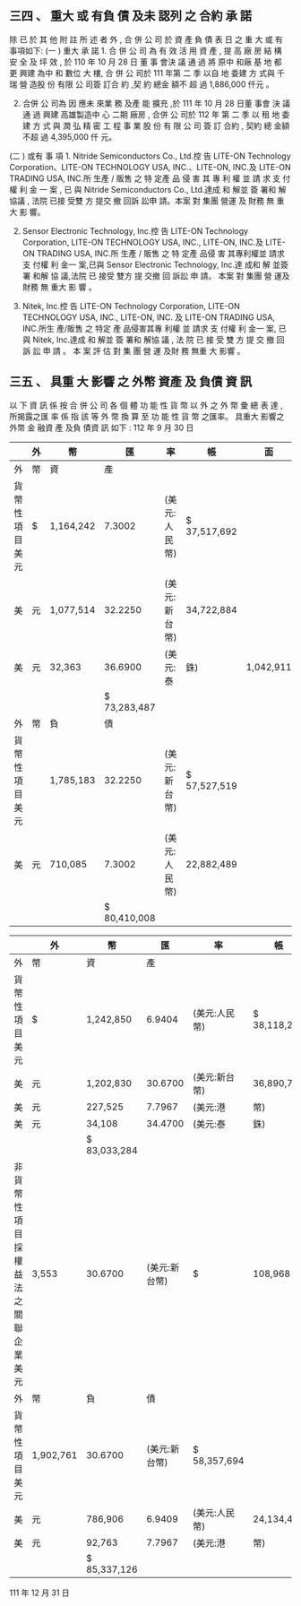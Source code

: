 
## 三四 、 重大 或 有負 債 及未 認列 之 合約 承 諾

除 已 於 其 他 附 註 所 述 者 外 , 合 併 公 司 於 資 產 負 債 表 日 之 重 大 或 有 事項如下:
(一 ) 重大 承 諾 1. 合 併 公 司 為 有 效 活 用 資 產 , 提 高 廠 房 結 構 安 全 及 坪 效 , 於 110 年 10 月 28 日 董 事 會決 議 通 過 將 原中 和廠 基 地 都 更 興建 為中 和 數位 大 樓, 合 併 公 司於 111 年第 二 季 以自 地 委建 方 式與 千瑞 營 造股 份 有限 公 司簽 訂合 約 ,契 約 總金 額不 超 過 1,886,000 仟元 。

2. 合併 公 司為 因 應未 來業 務 及產 能 擴充 ,於 111 年 10 月 28 日董 事會 決 議通 過 興建 高雄製造中 心 二期 廠房 , 合併 公 司於 112 年 第 二 季 以 租 地 委 建 方 式 與 潤 弘 精 密 工 程 事 業 股 份 有 限 公 司 簽 訂 合約 , 契約 總 金額 不超 過 4,395,000 仟 元。

(二 ) 或有 事 項 1. Nitride Semiconductors Co., Ltd.控 告 LITE-ON Technology Corporation、LITE-ON TECHNOLOGY USA, INC.、LITE-ON, INC.及 LITE-ON TRADING USA, INC.所 生產 / 販售 之 特 定產 品 侵 害 其 專 利 權 並 請 求 支 付 權 利 金 一 案 , 已 與 Nitride Semiconductors Co., Ltd.達成 和 解並 簽 署和 解 協議 , 法院 已接 受雙 方 提交 撤 回訴 訟申 請。本案 對 集團 營運 及 財務 無 重大 影 響。

2. Sensor Electronic Technology, Inc.控 告 LITE-ON Technology Corporation, LITE-ON TECHNOLOGY USA, INC., LITE-ON, 
INC.及 LITE-ON TRADING USA, INC.所 生產 / 販售 之 特 定產 品侵 害 其專利權並 請求 支 付權 利 金一 案,已與 Sensor Electronic Technology, Inc.達 成和 解 並簽 署 和解 協 議,法院 已 接受 雙方 提 交撤 回 訴訟 申 請。 本案 對 集團 營 運及 財務 無 重大 影 響 。

3. Nitek, Inc.控 告 LITE-ON Technology Corporation, LITE-ON
TECHNOLOGY USA, INC., LITE-ON, INC. 及 LITE-ON
TRADING USA, INC.所生 產/販售 之 特定 產 品侵害其專 利權 並 請求 支 付權 利 金一 案, 已 與 Nitek, Inc.達成 和 解並 簽 署和 解協 議 , 法 院 已 接 受 雙 方 提 交 撤 回 訴 訟 申 請 。 本 案 評 估 對 集 團 營 運 及財 務 無重 大 影響 。

## 三五 、 具重 大 影響 之 外幣 資產 及 負債 資 訊

 以 下 資 訊 係 按 合 併 公 司 各 個 體 功 能 性 貨 幣 以 外 之 外 幣 彙 總 表 達 , 所揭露之匯 率 係 指 該 等 外 幣 換 算 至 功 能 性 貨 幣 之匯率。 具重大 影響之 外幣 金 融資 產 及負 債資 訊 如下 :
112 年 9 月 30 日

|                  | 外   | 幣        | 匯           | 率               | 帳           | 面        | 金   | 額   |
|------------------|------|-----------|--------------|------------------|--------------|-----------|------|------|
| 外               | 幣   | 資        | 產           |                  |              |           |      |      |
| 貨幣性項目 美 元 | $    | 1,164,242 | 7.3002       | (美元:人民幣) | $ 37,517,692 |           |      |      |
| 美               | 元   | 1,077,514 | 32.2250      | (美元:新台幣) | 34,722,884   |           |      |      |
| 美               | 元   | 32,363    | 36.6900      | (美元:泰       | 銖)         | 1,042,911 |      |      |
|                  |      |           | $ 73,283,487 |                  |              |           |      |      |
| 外               | 幣   | 負        | 債           |                  |              |           |      |      |
| 貨幣性項目 美 元 |      | 1,785,183 | 32.2250      | (美元:新台幣) | $ 57,527,519 |           |      |      |
| 美               | 元   | 710,085   | 7.3002       | (美元:人民幣) | 22,882,489   |           |      |      |
|                  |      |           | $ 80,410,008 |                  |              |           |      |      |

|                                         | 外        | 幣           | 匯               | 率               | 帳           | 面        | 金   | 額   |
|-----------------------------------------|-----------|--------------|------------------|------------------|--------------|-----------|------|------|
| 外                                      | 幣        | 資           | 產               |                  |              |           |      |      |
| 貨幣性項目 美 元                        | $         | 1,242,850    | 6.9404           | (美元:人民幣) | $ 38,118,205 |           |      |      |
| 美                                      | 元        | 1,202,830    | 30.6700          | (美元:新台幣) | 36,890,795   |           |      |      |
| 美                                      | 元        | 227,525      | 7.7967           | (美元:港       | 幣)         | 6,978,197 |      |      |
| 美                                      | 元        | 34,108       | 34.4700          | (美元:泰       | 銖)         | 1,046,087 |      |      |
|                                         |           | $ 83,033,284 |                  |                  |              |           |      |      |
| 非貨幣性項目 採權益法之關聯 企業  美 元 | 3,553     | 30.6700      | (美元:新台幣) | $                | 108,968      |           |      |      |
| 外                                      | 幣        | 負           | 債               |                  |              |           |      |      |
| 貨幣性項目 美 元                        | 1,902,761 | 30.6700      | (美元:新台幣) | $ 58,357,694     |              |           |      |      |
| 美                                      | 元        | 786,906      | 6.9409           | (美元:人民幣) | 24,134,404   |           |      |      |
| 美                                      | 元        | 92,763       | 7.7967           | (美元:港       | 幣)         | 2,845,028 |      |      |
|                                         |           | $ 85,337,126 |                  |                  |              |           |      |      |

111 年 12 月 31 日